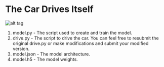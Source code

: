 # The Car Drives Itself #

![alt tag](./vids/sdc1.gif)

1. model.py - The script used to create and train the model.
1. drive.py - The script to drive the car. You can feel free to resubmit the original drive.py or make modifications and submit your modified version.
1. model.json - The model architecture.
1. model.h5 - The model weights.
